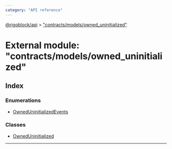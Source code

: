 ```yaml
---
category: "API reference"
---
```



[@rigoblock/api](../quick_start.md) > ["contracts/models/owned_uninitialized"](../modules/_contracts_models_owned_uninitialized_.md)

# External module: "contracts/models/owned_uninitialized"

## Index

### Enumerations

* [OwnedUninitializedEvents](../enums/_contracts_models_owned_uninitialized_.owneduninitializedevents.md)

### Classes

* [OwnedUninitialized](../classes/_contracts_models_owned_uninitialized_.owneduninitialized.md)

---

